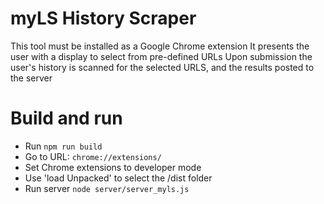 # myLS History Scraper

This tool must be installed as a Google Chrome extension
It presents the user with a display to select from pre-defined URLs
Upon submission the user's history is scanned for the selected URLS, and the results posted to the server

# Build and run

* Run `npm run build`
* Go to URL: `chrome://extensions/`
* Set Chrome extensions to developer mode
* Use 'load Unpacked' to select the /dist folder
* Run server `node server/server_myls.js`
